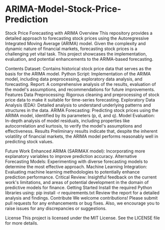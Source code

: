 # ARIMA-Model-Stock-Price-Prediction

Stock Price Forecasting with ARIMA
Overview
This repository provides a detailed approach to forecasting stock prices using the Autoregressive Integrated Moving Average (ARIMA) model. Given the complexity and dynamic nature of financial markets, forecasting stock prices is a challenging yet vital task. This project showcases the implementation, evaluation, and potential enhancements to the ARIMA-based forecasting.

Contents
Dataset: Contains historical stock price data that serves as the basis for the ARIMA model.
Python Script: Implementation of the ARIMA model, including data preprocessing, exploratory data analysis, and forecasting.
Report: A comprehensive analysis of the results, evaluation of the model's assumptions, and recommendations for future improvements.
Features
Data Preprocessing: Rigorous cleaning and preprocessing of stock price data to make it suitable for time-series forecasting.
Exploratory Data Analysis (EDA): Detailed analysis to understand underlying patterns and structures in the data.
ARIMA Forecasting: Predicting stock prices using the ARIMA model, identified by its parameters (p, d, and q).
Model Evaluation: In-depth analysis of model residuals, including properties like autocorrelation and kurtosis, to verify the model's assumptions and effectiveness.
Results
Preliminary results indicate that, despite the inherent volatility of financial markets, the ARIMA model performs reasonably well in predicting stock values.

Future Work
Enhanced ARIMA (SARIMAX model): Incorporating more explanatory variables to improve prediction accuracy.
Alternative Forecasting Models: Experimenting with diverse forecasting models to determine the most effective approach.
Machine Learning Integration: Evaluating machine learning methodologies to potentially enhance prediction performance.
Critical Review: Insightful feedback on the current work's limitations, and areas of potential development in the domain of predictive models for finance.
Getting Started
Install the required Python libraries using: pip install -r requirements.txt
Review the report for a detailed analysis and findings.
Contribute
We welcome contributions! Please submit pull requests for any enhancements or bug fixes. Also, we encourage you to raise issues for any discrepancies or suggestions.

License
This project is licensed under the MIT License. See the LICENSE file for more details.
